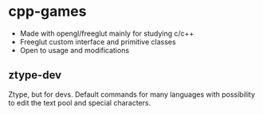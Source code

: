 # cpp-games

* Made with opengl/freeglut mainly for studying c/c++
* Freeglut custom interface and primitive classes 
* Open to usage and modifications

## ztype-dev
Ztype, but for devs. Default commands for many languages with possibility to edit the text pool and special characters.
